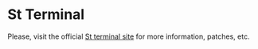 # St Terminal
Please, visit the official <a href="https://st.suckless.org/">St terminal site</a> for more information, patches, etc.